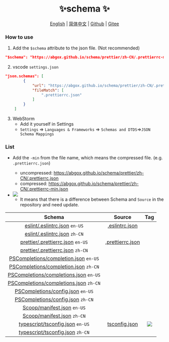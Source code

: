 <p align="center">
    <h1 align="center">✨schema ✨</h1>
</p>
<p align="center">
    <a href="README.md">English</a> |
    <a href="README-CN.md">简体中文</a> |
    <a href="https://github.com/abgox/schema">Github</a> |
    <a href="https://gitee.com/abgox/schema">Gitee</a>
</p>

### How to use

1. Add the `$schema` attribute to the json file. (Not recommended)

```json
"$schema": "https://abgox.github.io/schema/prettier/zh-CN/.prettierrc-min.json",
```

2. vscode `settings.json`

```json
"json.schemas": [
        {
            "url": "https://abgox.github.io/schema/prettier/zh-CN/.prettierrc-min.json",
            "fileMatch": [
                ".prettierrc.json"
            ]
        }
    ]
```

3. WebStorm
   - Add it yourself in Settings
   - `Settings` => `Languages & Frameworks` => `Schemas and DTDS`=>`JSON Schema Mappings`

### List

- Add the `-min` from the file name, which means the compressed file. (e.g. `.prettierrc.json`)

  - uncompressed: https://abgox.github.io/schema/prettier/zh-CN/.prettierrc.json
  - compressed: https://abgox.github.io/schema/prettier/zh-CN/.prettierrc-min.json

- <img src="https://img.shields.io/badge/-Need%20Update-red" />

  - It means that there is a difference between Schema and `Source` in the repository and need update.

|Schema|Source|Tag|
|:-:|:-:|:-:|
|[eslint/.eslintrc.json](https://abgox.github.io/schema/eslint/en-US/.eslintrc.json) `en-US`|[.eslintrc.json](https://json.schemastore.org/eslintrc.json)||
|[eslint/.eslintrc.json](https://abgox.github.io/schema/eslint/zh-CN/.eslintrc.json) `zh-CN`|||
|[prettier/.prettierrc.json](https://abgox.github.io/schema/prettier/en-US/.prettierrc.json) `en-US`|[.prettierrc.json](https://json.schemastore.org/prettierrc.json)||
|[prettier/.prettierrc.json](https://abgox.github.io/schema/prettier/zh-CN/.prettierrc.json) `zh-CN`|||
|[PSCompletions/completion.json](https://abgox.github.io/schema/PSCompletions/en-US/completion.json) `en-US`|||
|[PSCompletions/completion.json](https://abgox.github.io/schema/PSCompletions/zh-CN/completion.json) `zh-CN`|||
|[PSCompletions/completions.json](https://abgox.github.io/schema/PSCompletions/en-US/completions.json) `en-US`|||
|[PSCompletions/completions.json](https://abgox.github.io/schema/PSCompletions/zh-CN/completions.json) `zh-CN`|||
|[PSCompletions/config.json](https://abgox.github.io/schema/PSCompletions/en-US/config.json) `en-US`|||
|[PSCompletions/config.json](https://abgox.github.io/schema/PSCompletions/zh-CN/config.json) `zh-CN`|||
|[Scoop/manifest.json](https://abgox.github.io/schema/Scoop/en-US/manifest.json) `en-US`|||
|[Scoop/manifest.json](https://abgox.github.io/schema/Scoop/zh-CN/manifest.json) `zh-CN`|||
|[typescript/tsconfig.json](https://abgox.github.io/schema/typescript/en-US/tsconfig.json) `en-US`|[tsconfig.json](https://json.schemastore.org/tsconfig)|<img src="https://img.shields.io/badge/-Need%20Update-red" />|
|[typescript/tsconfig.json](https://abgox.github.io/schema/typescript/zh-CN/tsconfig.json) `zh-CN`|||
